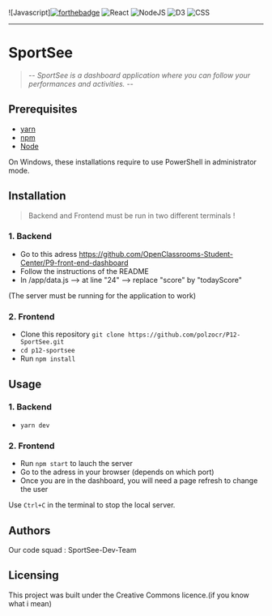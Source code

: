 
![Javascript][![forthebadge](https://forthebadge.com/images/badges/made-with-javascript.svg)](https://forthebadge.com)
![React](https://img.shields.io/badge/-React-red)
![NodeJS](https://img.shields.io/badge/-NodeJS-green)
![D3](https://img.shields.io/badge/-D3-blue)
![CSS](https://img.shields.io/badge/-css-orange)
____________________

# SportSee

> -- _SportSee is a dashboard application where you can follow your performances and activities._ --

## Prerequisites

- [yarn](https://yarnpkg.com/)
- [npm](https://www.npmjs.com/)
- [Node](https://nodejs.org/en/)

On Windows, these installations require to use PowerShell in administrator mode.


## Installation 
> Backend and Frontend must be run in two different terminals ! 

### 1. Backend

- Go to this adress https://github.com/OpenClassrooms-Student-Center/P9-front-end-dashboard
- Follow the instructions of the README
- In /app/data.js --> at line "24" --> replace "score" by "todayScore"

(The server must be running for the application to work)

### 2. Frontend

- Clone this repository `git clone https://github.com/polzocr/P12-SportSee.git `
- `cd p12-sportsee`
- Run `npm install`

## Usage
### 1. Backend 

- `yarn dev`

### 2. Frontend 

- Run `npm start` to lauch the server 
- Go to the adress in your browser (depends on which port)
- Once you are in the dashboard, you will need a page refresh to change the user

Use `Ctrl+C` in the terminal to stop the local server.


## Authors

Our code squad : SportSee-Dev-Team

## Licensing

This project was built under the Creative Commons licence.(if you know what i mean)